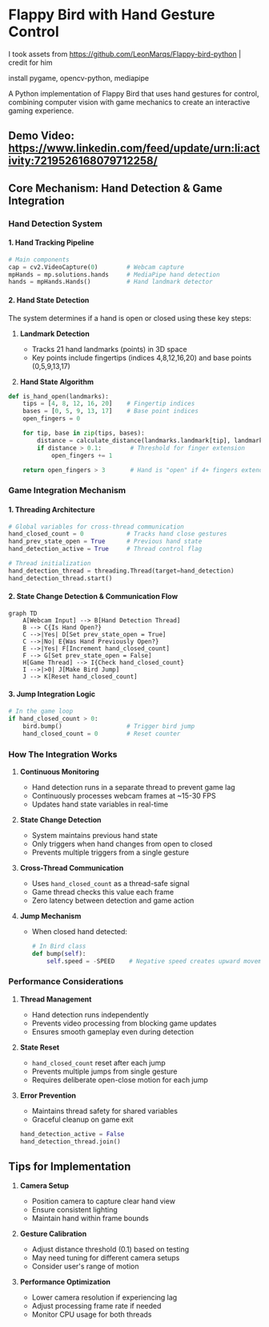 # Flappy Bird with Hand Gesture Control

I took assets from https://github.com/LeonMarqs/Flappy-bird-python | credit for him

install pygame, opencv-python, mediapipe



A Python implementation of Flappy Bird that uses hand gestures for control, combining computer vision with game mechanics to create an interactive gaming experience.

## Demo Video: https://www.linkedin.com/feed/update/urn:li:activity:7219526168079712258/

## Core Mechanism: Hand Detection & Game Integration

### Hand Detection System

#### 1. Hand Tracking Pipeline
```python
# Main components
cap = cv2.VideoCapture(0)        # Webcam capture
mpHands = mp.solutions.hands     # MediaPipe hand detection
hands = mpHands.Hands()          # Hand landmark detector
```

#### 2. Hand State Detection
The system determines if a hand is open or closed using these key steps:

1. **Landmark Detection**
   - Tracks 21 hand landmarks (points) in 3D space
   - Key points include fingertips (indices 4,8,12,16,20) and base points (0,5,9,13,17)

2. **Hand State Algorithm**
```python
def is_hand_open(landmarks):
    tips = [4, 8, 12, 16, 20]    # Fingertip indices
    bases = [0, 5, 9, 13, 17]    # Base point indices
    open_fingers = 0

    for tip, base in zip(tips, bases):
        distance = calculate_distance(landmarks.landmark[tip], landmarks.landmark[base])
        if distance > 0.1:        # Threshold for finger extension
            open_fingers += 1

    return open_fingers > 3       # Hand is "open" if 4+ fingers extended
```

### Game Integration Mechanism

#### 1. Threading Architecture
```python
# Global variables for cross-thread communication
hand_closed_count = 0            # Tracks hand close gestures
hand_prev_state_open = True      # Previous hand state
hand_detection_active = True     # Thread control flag

# Thread initialization
hand_detection_thread = threading.Thread(target=hand_detection)
hand_detection_thread.start()
```

#### 2. State Change Detection & Communication Flow

```mermaid
graph TD
    A[Webcam Input] --> B[Hand Detection Thread]
    B --> C{Is Hand Open?}
    C -->|Yes| D[Set prev_state_open = True]
    C -->|No| E{Was Hand Previously Open?}
    E -->|Yes| F[Increment hand_closed_count]
    F --> G[Set prev_state_open = False]
    H[Game Thread] --> I{Check hand_closed_count}
    I -->|>0| J[Make Bird Jump]
    J --> K[Reset hand_closed_count]
```

#### 3. Jump Integration Logic
```python
# In the game loop
if hand_closed_count > 0:
    bird.bump()                  # Trigger bird jump
    hand_closed_count = 0        # Reset counter
```

### How The Integration Works

1. **Continuous Monitoring**
   - Hand detection runs in a separate thread to prevent game lag
   - Continuously processes webcam frames at ~15-30 FPS
   - Updates hand state variables in real-time

2. **State Change Detection**
   - System maintains previous hand state
   - Only triggers when hand changes from open to closed
   - Prevents multiple triggers from a single gesture

3. **Cross-Thread Communication**
   - Uses `hand_closed_count` as a thread-safe signal
   - Game thread checks this value each frame
   - Zero latency between detection and game action

4. **Jump Mechanism**
   - When closed hand detected:
     ```python
     # In Bird class
     def bump(self):
         self.speed = -SPEED    # Negative speed creates upward movement
     ```

### Performance Considerations

1. **Thread Management**
   - Hand detection runs independently
   - Prevents video processing from blocking game updates
   - Ensures smooth gameplay even during detection

2. **State Reset**
   - `hand_closed_count` reset after each jump
   - Prevents multiple jumps from single gesture
   - Requires deliberate open-close motion for each jump

3. **Error Prevention**
   - Maintains thread safety for shared variables
   - Graceful cleanup on game exit
   ```python
   hand_detection_active = False
   hand_detection_thread.join()
   ```

## Tips for Implementation

1. **Camera Setup**
   - Position camera to capture clear hand view
   - Ensure consistent lighting
   - Maintain hand within frame bounds

2. **Gesture Calibration**
   - Adjust distance threshold (0.1) based on testing
   - May need tuning for different camera setups
   - Consider user's range of motion

3. **Performance Optimization**
   - Lower camera resolution if experiencing lag
   - Adjust processing frame rate if needed
   - Monitor CPU usage for both threads
